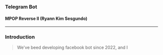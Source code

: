 ### Telegram Bot
#### MPOP Reverse II (Ryann Kim Sesgundo)

---
### Introduction
> We've beed developing facebook bot since 2022, and I 